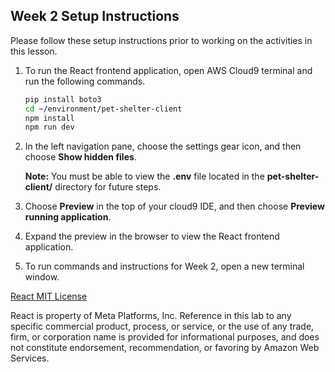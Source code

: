 ## Week 2 Setup Instructions
Please follow these setup instructions prior to working on the activities in this lesson.

1. To run the React frontend application, open AWS Cloud9 terminal and run the following commands.

    ```bash
    pip install boto3
    cd ~/environment/pet-shelter-client
    npm install
    npm run dev
    ```
1. In the left navigation pane, choose the settings gear icon, and then choose **Show hidden files**. 

    <i aria-hidden="true" class="fas fa-sticky-note" style="color:#563377"></i> **Note:** You must be able to view the **.env** file located in the **pet-shelter-client/** directory for future steps.

1. Choose **Preview** in the top of your cloud9 IDE, and then choose **Preview running application**. 

1. Expand the preview in the browser to view the React frontend application.

1. To run commands and instructions for Week 2, open a new terminal window.



[React MIT License](https://github.com/facebook/react?tab=MIT-1-ov-file#readme)

React is property of Meta Platforms, Inc. Reference in this lab to any specific commercial product, process, or service, or the use of any trade, firm, or corporation name is provided for informational purposes, and does not constitute endorsement, recommendation, or favoring by Amazon Web Services.
